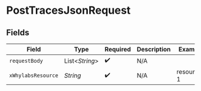 # PostTracesJsonRequest


## Fields

| Field              | Type               | Required           | Description        | Example            |
| ------------------ | ------------------ | ------------------ | ------------------ | ------------------ |
| `requestBody`      | List<*String*>     | :heavy_check_mark: | N/A                |                    |
| `xWhylabsResource` | *String*           | :heavy_check_mark: | N/A                | resource-1         |
